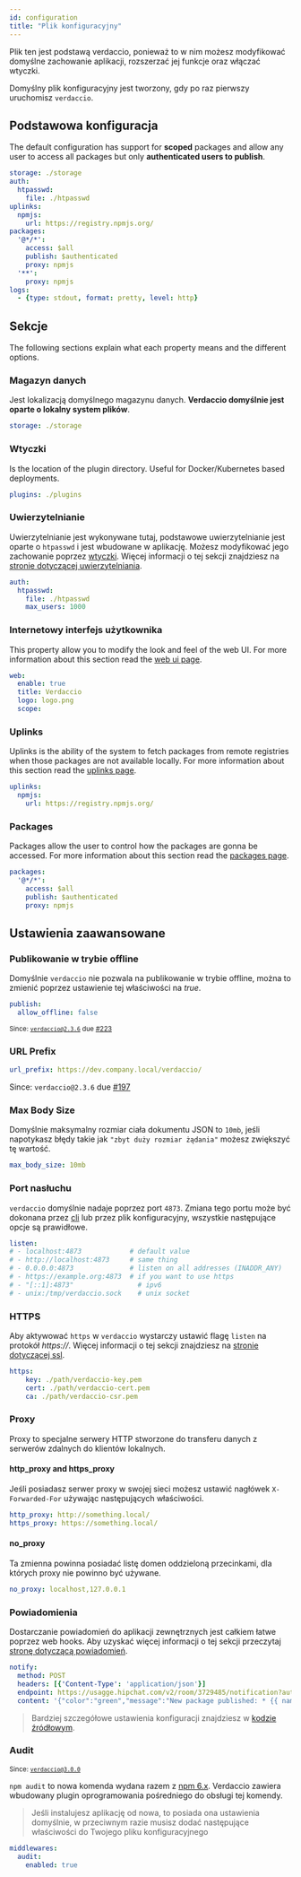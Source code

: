 ```yaml
---
id: configuration
title: "Plik konfiguracyjny"
---
```

Plik ten jest podstawą verdaccio, ponieważ to w nim możesz modyfikować domyślne zachowanie aplikacji, rozszerzać jej funkcje oraz włączać wtyczki.

Domyślny plik konfiguracyjny jest tworzony, gdy po raz pierwszy uruchomisz `verdaccio`.

## Podstawowa konfiguracja

The default configuration has support for **scoped** packages and allow any user to access all packages but only **authenticated users to publish**.

```yaml
storage: ./storage
auth:
  htpasswd:
    file: ./htpasswd
uplinks:
  npmjs:
    url: https://registry.npmjs.org/
packages:
  '@*/*':
    access: $all
    publish: $authenticated
    proxy: npmjs
  '**':
    proxy: npmjs
logs:
  - {type: stdout, format: pretty, level: http}
```

## Sekcje

The following sections explain what each property means and the different options.

### Magazyn danych

Jest lokalizacją domyślnego magazynu danych. **Verdaccio domyślnie jest oparte o lokalny system plików**.

```yaml
storage: ./storage
```

### Wtyczki

Is the location of the plugin directory. Useful for Docker/Kubernetes based deployments.

```yaml
plugins: ./plugins
```

### Uwierzytelnianie

Uwierzytelnianie jest wykonywane tutaj, podstawowe uwierzytelnianie jest oparte o `htpasswd` i jest wbudowane w aplikację. Możesz modyfikować jego zachowanie poprzez [wtyczki](plugins.md). Więcej informacji o tej sekcji znajdziesz na [stronie dotyczącej uwierzytelniania](auth.md).

```yaml
auth:
  htpasswd:
    file: ./htpasswd
    max_users: 1000
```

### Internetowy interfejs użytkownika

This property allow you to modify the look and feel of the web UI. For more information about this section read the [web ui page](web.md).

```yaml
web:
  enable: true
  title: Verdaccio
  logo: logo.png
  scope:
```

### Uplinks

Uplinks is the ability of the system to fetch packages from remote registries when those packages are not available locally. For more information about this section read the [uplinks page](uplinks.md).

```yaml
uplinks:
  npmjs:
    url: https://registry.npmjs.org/
```

### Packages

Packages allow the user to control how the packages are gonna be accessed. For more information about this section read the [packages page](packages.md).

```yaml
packages:
  '@*/*':
    access: $all
    publish: $authenticated
    proxy: npmjs
```

## Ustawienia zaawansowane

### Publikowanie w trybie offline

Domyślnie `verdaccio` nie pozwala na publikowanie w trybie offline, można to zmienić poprzez ustawienie tej właściwości na *true*.

```yaml
publish:
  allow_offline: false
```

<small>Since: <code>verdaccio@2.3.6</code> due <a href="https://github.com/verdaccio/verdaccio/pull/223">#223</a></small>

### URL Prefix

```yaml
url_prefix: https://dev.company.local/verdaccio/
```

Since: `verdaccio@2.3.6` due [#197](https://github.com/verdaccio/verdaccio/pull/197)

### Max Body Size

Domyślnie maksymalny rozmiar ciała dokumentu JSON to `10mb`, jeśli napotykasz błędy takie jak `"zbyt duży rozmiar żądania"` możesz zwiększyć tę wartość.

```yaml
max_body_size: 10mb
```

### Port nasłuchu

`verdaccio` domyślnie nadaje poprzez port `4873`. Zmiana tego portu może być dokonana przez [cli](cli.md) lub przez plik konfiguracyjny, wszystkie następujące opcje są prawidłowe.

```yaml
listen:
# - localhost:4873            # default value
# - http://localhost:4873     # same thing
# - 0.0.0.0:4873              # listen on all addresses (INADDR_ANY)
# - https://example.org:4873  # if you want to use https
# - "[::1]:4873"                # ipv6
# - unix:/tmp/verdaccio.sock    # unix socket
```

### HTTPS

Aby aktywować `https` w `verdaccio` wystarczy ustawić flagę `listen` na protokół *https://*. Więcej informacji o tej sekcji znajdziesz na [stronie dotyczącej ssl](ssl.md).

```yaml
https:
    key: ./path/verdaccio-key.pem
    cert: ./path/verdaccio-cert.pem
    ca: ./path/verdaccio-csr.pem
```

### Proxy

Proxy to specjalne serwery HTTP stworzone do transferu danych z serwerów zdalnych do klientów lokalnych.

#### http_proxy and https_proxy

Jeśli posiadasz serwer proxy w swojej sieci możesz ustawić nagłówek `X-Forwarded-For` używając następujących właściwości.

```yaml
http_proxy: http://something.local/
https_proxy: https://something.local/
```

#### no_proxy

Ta zmienna powinna posiadać listę domen oddzieloną przecinkami, dla których proxy nie powinno być używane.

```yaml
no_proxy: localhost,127.0.0.1
```

### Powiadomienia

Dostarczanie powiadomień do aplikacji zewnętrznych jest całkiem łatwe poprzez web hooks. Aby uzyskać więcej informacji o tej sekcji przeczytaj [stronę dotyczącą powiadomień](notifications.md).

```yaml
notify:
  method: POST
  headers: [{'Content-Type': 'application/json'}]
  endpoint: https://usagge.hipchat.com/v2/room/3729485/notification?auth_token=mySecretToken
  content: '{"color":"green","message":"New package published: * {{ name }}*","notify":true,"message_format":"text"}'
```

> Bardziej szczegółowe ustawienia konfiguracji znajdziesz w [kodzie źródłowym](https://github.com/verdaccio/verdaccio/tree/master/conf).

### Audit

<small>Since: <code>verdaccio@3.0.0</code></small>

`npm audit` to nowa komenda wydana razem z [npm 6.x](https://github.com/npm/npm/releases/tag/v6.1.0). Verdaccio zawiera wbudowany plugin oprogramowania pośredniego do obsługi tej komendy.

> Jeśli instalujesz aplikację od nowa, to posiada ona ustawienia domyślnie, w przeciwnym razie musisz dodać następujące właściwości do Twojego pliku konfiguracyjnego

```yaml
middlewares:
  audit:
    enabled: true
```